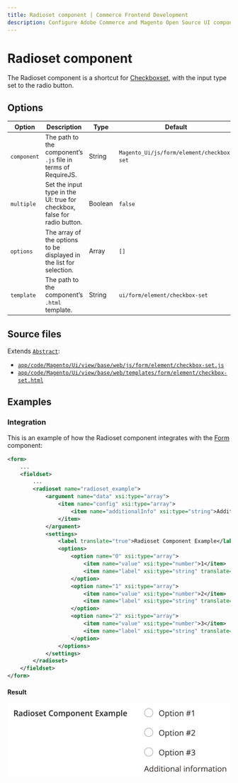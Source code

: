 ```yaml
---
title: Radioset component | Commerce Frontend Development
description: Configure Adobe Commerce and Magento Open Source UI components and integrate them with other components.
---
```


# Radioset component

The Radioset component is a shortcut for [Checkboxset](checkboxset.html), with the input type set to the radio button.

## Options

|Option|Description|Type|Default|
|--- |--- |--- |--- |
|`component`|The path to the component’s `.js` file in terms of RequireJS.|String|`Magento_Ui/js/form/element/checkbox-set`|
|`multiple`|Set the input type in the UI: true for checkbox, false for radio button.|Boolean|`false`|
|`options`|The array of the options to be displayed in the list for selection.|Array|`[]`|
|`template`|The path to the component’s `.html` template.|String|`ui/form/element/checkbox-set`|

## Source files

Extends [`Abstract`](https://github.com/magento/magento2/blob/2.4/app/code/Magento/Ui/view/base/web/js/form/element/abstract.js):

-  [`app/code/Magento/Ui/view/base/web/js/form/element/checkbox-set.js`](https://github.com/magento/magento2/blob/2.4/app/code/Magento/Ui/view/base/web/js/form/element/checkbox-set.js)
-  [`app/code/Magento/Ui/view/base/web/templates/form/element/checkbox-set.html`](https://github.com/magento/magento2/blob/2.4/app/code/Magento/Ui/view/base/web/templates/form/element/checkbox-set.html)

## Examples

### Integration

This is an example of how the Radioset component integrates with the [Form](form.html) component:

```xml
<form>
    ...
    <fieldset>
        ...
        <radioset name="radioset_example">
            <argument name="data" xsi:type="array">
                <item name="config" xsi:type="array">
                    <item name="additionalInfo" xsi:type="string">Additional information</item>
                </item>
            </argument>
            <settings>
                <label translate="true">Radioset Component Example</label>
                <options>
                    <option name="0" xsi:type="array">
                        <item name="value" xsi:type="number">1</item>
                        <item name="label" xsi:type="string" translate="true">Option #1</item>
                    </option>
                    <option name="1" xsi:type="array">
                        <item name="value" xsi:type="number">2</item>
                        <item name="label" xsi:type="string" translate="true">Option #2</item>
                    </option>
                    <option name="2" xsi:type="array">
                        <item name="value" xsi:type="number">3</item>
                        <item name="label" xsi:type="string" translate="true">Option #3</item>
                    </option>
                </options>
            </settings>
        </radioset>
    </fieldset>
</form>
```

#### Result

![Radioset Component Example](../_images/ui-components/ui-radioset-result.png)
